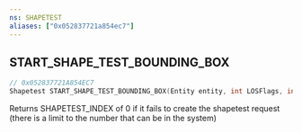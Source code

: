 ```yaml
---
ns: SHAPETEST
aliases: ["0x052837721a854ec7"]
---
```

## START_SHAPE_TEST_BOUNDING_BOX

```c
// 0x052837721A854EC7
Shapetest START_SHAPE_TEST_BOUNDING_BOX(Entity entity, int LOSFlags, int Options);
```

Returns SHAPETEST_INDEX of 0 if it fails to create the shapetest request (there is a limit to the number that can be in the system)

